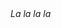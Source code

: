 <header hidden>
<h2>Come on board</h2>
</header>
  <div className="text-slab"><em>La la la la</em></div>
